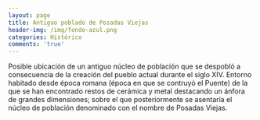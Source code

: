 ```yaml
---
layout: page
title: Antiguo poblado de Posadas Viejas
header-img: /img/fondo-azul.png
categories: Histórico
comments: 'true'
---
```



Posible ubicación de un antiguo núcleo de población que se despobló a consecuencia de la creación del pueblo actual durante el siglo XIV. Entorno habitado desde época romana (época en que se contruyó el Puente) de la que se han encontrado restos de cerámica y metal destacando un ánfora de grandes dimensiones; sobre el que posteriormente se asentaría el núcleo de población denominado con el nombre de Posadas Viejas.

<div class="photos">
</div>
